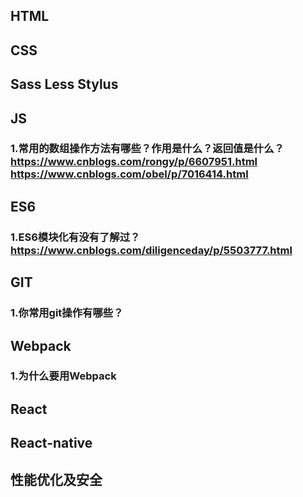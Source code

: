 ## HTML

## CSS

## Sass Less Stylus

## JS
### 1.常用的数组操作方法有哪些？作用是什么？返回值是什么？  https://www.cnblogs.com/rongy/p/6607951.html  https://www.cnblogs.com/obel/p/7016414.html


## ES6
### 1.ES6模块化有没有了解过？ https://www.cnblogs.com/diligenceday/p/5503777.html


## GIT
### 1.你常用git操作有哪些？


## Webpack
### 1.为什么要用Webpack

## React

## React-native

## 性能优化及安全
